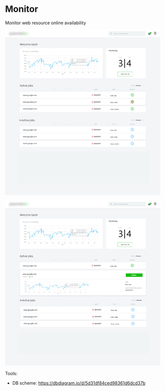 # Monitor
Monitor web resource online availability

![Dashboard](https://github.com/jviaches/Monitor/blob/master/dashboard_ui.png)

![Dashboard - View Item](https://github.com/jviaches/Monitor/blob/master/dashboard_ui_openedItem.png)


Tools:
- DB scheme: https://dbdiagram.io/d/5d31df84ced98361d6dcd37b
